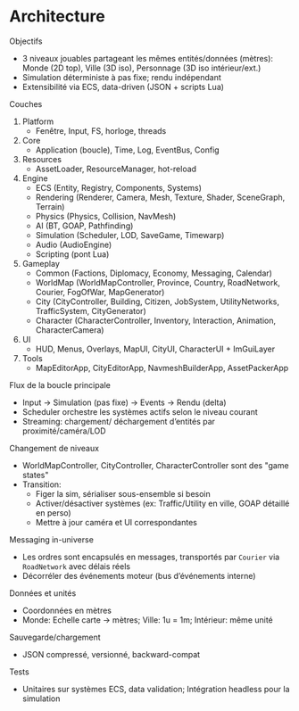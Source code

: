 # Architecture

Objectifs
- 3 niveaux jouables partageant les mêmes entités/données (mètres): Monde (2D top), Ville (3D iso), Personnage (3D iso intérieur/ext.)
- Simulation déterministe à pas fixe; rendu indépendant
- Extensibilité via ECS, data-driven (JSON + scripts Lua)

Couches
1) Platform
   - Fenêtre, Input, FS, horloge, threads
2) Core
   - Application (boucle), Time, Log, EventBus, Config
3) Resources
   - AssetLoader, ResourceManager, hot-reload
4) Engine
   - ECS (Entity, Registry, Components, Systems)
   - Rendering (Renderer, Camera, Mesh, Texture, Shader, SceneGraph, Terrain)
   - Physics (Physics, Collision, NavMesh)
   - AI (BT, GOAP, Pathfinding)
   - Simulation (Scheduler, LOD, SaveGame, Timewarp)
   - Audio (AudioEngine)
   - Scripting (pont Lua)
5) Gameplay
   - Common (Factions, Diplomacy, Economy, Messaging, Calendar)
   - WorldMap (WorldMapController, Province, Country, RoadNetwork, Courier, FogOfWar, MapGenerator)
   - City (CityController, Building, Citizen, JobSystem, UtilityNetworks, TrafficSystem, CityGenerator)
   - Character (CharacterController, Inventory, Interaction, Animation, CharacterCamera)
6) UI
   - HUD, Menus, Overlays, MapUI, CityUI, CharacterUI + ImGuiLayer
7) Tools
   - MapEditorApp, CityEditorApp, NavmeshBuilderApp, AssetPackerApp

Flux de la boucle principale
- Input -> Simulation (pas fixe) -> Events -> Rendu (delta)
- Scheduler orchestre les systèmes actifs selon le niveau courant
- Streaming: chargement/ déchargement d’entités par proximité/caméra/LOD

Changement de niveaux
- WorldMapController, CityController, CharacterController sont des "game states"
- Transition:
  - Figer la sim, sérialiser sous-ensemble si besoin
  - Activer/désactiver systèmes (ex: Traffic/Utility en ville, GOAP détaillé en perso)
  - Mettre à jour caméra et UI correspondantes

Messaging in-universe
- Les ordres sont encapsulés en messages, transportés par `Courier` via `RoadNetwork` avec délais réels
- Décorréler des événements moteur (bus d’événements interne)

Données et unités
- Coordonnées en mètres
- Monde: Echelle carte -> mètres; Ville: 1u = 1m; Intérieur: même unité

Sauvegarde/chargement
- JSON compressé, versionné, backward-compat

Tests
- Unitaires sur systèmes ECS, data validation; Intégration headless pour la simulation
